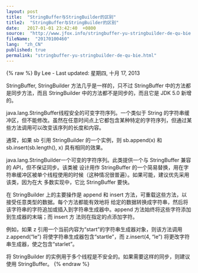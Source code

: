 ```yaml
---
layout: post
title:  "StringBuffer与StringBuilder的区别"
title2:  "StringBuffer与StringBuilder的区别"
date:   2017-01-01 23:42:40  +0800
source:  "http://www.jfox.info/stringbuffer-yu-stringbuilder-de-qu-bie.html"
fileName:  "20170100460"
lang:  "zh_CN"
published: true
permalink: "stringbuffer-yu-stringbuilder-de-qu-bie.html"
---
```

{% raw %}
By Lee - Last updated: 星期四, 十月 17, 2013

StringBuffer, StringBuilder 方法几乎是一样的，只不过 StringBuffer 中的方法都是同步方法，而且 StringBuilder 中的方法都不是同步的，而且它是 JDK 5.0 新增的。

java.lang.StringBuffer线程安全的可变字符序列。一个类似于 String 的字符串缓冲区，但不能修改。虽然在任意时间点上它都包含某种特定的字符序列，但通过某些方法调用可以改变该序列的长度和内容。 

通常，如果 sb 引用 StringBuilder 的一个实例，则 sb.append(x) 和 sb.insert(sb.length(), x) 具有相同的效果。

java.lang.StringBuilder一个可变的字符序列。此类提供一个与 StringBuffer 兼容的 API，但不保证同步。该类被 设计用作 StringBuffer 的一个简易替换，用在字符串缓冲区被单个线程使用的时候（这种情况很普遍）。如果可能，建议优先采用该类，因为在大 多数实现中，它比 StringBuffer 要快。 

在 StringBuilder 上的主要操作是 append 和 insert 方法，可重载这些方法，以接受任意类型的数据。每个方法都能有效地将 给定的数据转换成字符串，然后将该字符串的字符追加或插入到字符串生成器中。append 方法始终将这些字符添加到生成器的末端；而 insert 方 法则在指定的点添加字符。 

例如，如果 z 引用一个当前内容为“start”的字符串生成器对象，则该方法调用 z.append(“le”) 将使字符串生成器包含“startle”，而 z.insert(4, “le”) 将更改字符串生成器，使之包含“starlet”。

将 StringBuilder 的实例用于多个线程是不安全的。如果需要这样的同步，则建议使用 StringBuffer。
{% endraw %}